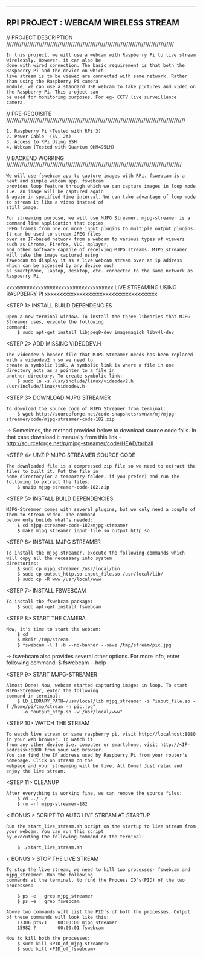 ----------------------------------------------------------------------------
 RPI PROJECT : WEBCAM WIRELESS STREAM 
----------------------------------------------------------------------------

// PROJECT DESCRIPTION ////////////////////////////////////////////////////////////////////////////////////////
	
	In this project, we will use a webcam with Raspberry Pi to live stream wirelessly. However, it can also be 
	done with wired connection. The basic requirement is that both the Raspberry Pi and the device on which 
	live stream is to be viewed are connected with same network. Rather than using the Raspberry Pi camera	
	module,	we can use a standard USB webcam to take pictures and video on the Raspberry Pi. This project can 
	be used for monitoring purposes. For eg- CCTV live surveillance camera.

// PRE-REQUISITE //////////////////////////////////////////////////////////////////////////////////////////////
	
	1. Raspberry Pi (Tested with RPi 3)
	2. Power Cable  (5V, 2A)
	3. Access to RPi Using SSH
	4. Webcam (Tested with Quantum QHM495LM)

	
// BACKEND WORKING ////////////////////////////////////////////////////////////////////////////////////////////
	
	We will use fswebcam app to capture images with RPi. fswebcam is a neat and simple webcam app. fswebcam 
	provides loop feature through which we can capture images in loop mode i.e. an image will be captured again
	& again in specified time interval. We can take advantage of loop mode to stream it like a video instead of
	still image. 
	
	For streaming purpose, we will use MJPG Streamer. mjpg-streamer is a command line application that copies 
	JPEG frames from one or more input plugins to multiple output plugins. It can be used to stream JPEG files 
	over an IP-based network from a webcam to various types of viewers such as Chrome, Firefox, VLC, mplayer, 
	and other software capable of receiving MJPG streams. MJPG streamer will take the image captured using 
	fswebcam to display it as a live webcam stream over an ip address which can be accessed by any device such
	as smartphone, laptop, desktop, etc. connected to the same network as Raspberry Pi.

	
xxxxxxxxxxxxxxxxxxxxxxxxxxxxxxxxxxxxx LIVE STREAMING USING RASPBERRY PI xxxxxxxxxxxxxxxxxxxxxxxxxxxxxxxxxxxxxxx


<STEP 1> INSTALL BUILD DEPENDENCIES 
	
	Open a new terminal window.	To install the three libraries that MJPG-Streamer uses, execute the following 
	command:
		$ sudo apt-get install libjpeg8-dev imagemagick libv4l-dev

<STEP 2> ADD MISSING VIDEODEV.H 

	The videodev.h header file that MJPG-Streamer needs has been replaced with a videodev2.h so we need to 
	create a symbolic link.	A symbolic link is where a file in one directory acts as a pointer to a file in 
	another directory. To create symbolic link:
		$ sudo ln -s /usr/include/linux/videodev2.h /usr/include/linux/videodev.h

<STEP 3> DOWNLOAD MJPG STREAMER

	To download the source code of MJPG Streamer from terminal:
		$ wget http://sourceforge.net/code-snapshots/svn/m/mj/mjpg-streamer/code/mjpg-streamer-code-182.zip

-> 	Sometimes, the method provided below to download source code fails. In that case,download it manually
	from this link - http://sourceforge.net/p/mjpg-streamer/code/HEAD/tarball

<STEP 4> UNZIP MJPG STREAMER SOURCE CODE 
	
	The downloaded file is a compressed zip file so we need to extract the files to built it. Put the file in 
	home directory(or a temporary folder, if you prefer) and run the following to extract the files:
		$ unzip mjpg-streamer-code-182.zip

<STEP 5> INSTALL BUILD DEPENDENCIES 
	
	MJPG-Streamer comes with several plugins, but we only need a couple of them to stream video. The command 
	below only builds what's needed:
		$ cd mjpg-streamer-code-182/mjpg-streamer
		$ make mjpg_streamer input_file.so output_http.so

<STEP 6> INSTALL MJPG STREAMER 

	To install the mjpg streamer, execute the following commands which will copy all the necessary into system 
	directories:
		$ sudo cp mjpg_streamer /usr/local/bin
		$ sudo cp output_http.so input_file.so /usr/local/lib/
		$ sudo cp -R www /usr/local/www
		
<STEP 7> INSTALL FSWEBCAM	
	
	To install the fswebcam package:
		$ sudo apt-get install fswebcam
		
<STEP 8> START THE CAMERA
	
	Now, it's time to start the webcam:
		$ cd
		$ mkdir /tmp/stream
		$ fswebcam -l 1 -b --no-banner --save /tmp/stream/pic.jpg 

-> fswebcam also provides several other options. For more info, enter following command: $ fswebcam --help

<STEP 9> START MJPG-STREAMER 

	Almost Done! Now, webcam started capturing images in loop. To start MJPG-Streamer, enter the following 
	command in terminal:
		$ LD_LIBRARY_PATH=/usr/local/lib mjpg_streamer -i "input_file.so -f /home/pi/tmp/stream -n pic.jpg" 
		  -o "output_http.so -w /usr/local/www"

<STEP 10> WATCH THE STREAM 
	
	To watch live stream on same raspberry pi, visit http://localhost:8080 in your web browser. To watch it 
	from any other device i.e. computer or smartphone, visit http://<IP-address>:8080 from your web	browser. 
	You can find the IP address used by Raspberry Pi from your router's homepage. Click on stream on the 
	webpage and your streaming will be live. All Done! Just relax and enjoy the live stream.

<STEP 11> CLEANUP 
	
	After everything is working fine, we can remove the source files:
		$ cd ../../
		$ rm -rf mjpg-streamer-182
		

< BONUS > SCRIPT TO AUTO LIVE STREAM AT STARTUP

	Run the start_live_stream.sh script on the startup to live stream from your webcam. You can run this script
	by executing the following command on the terminal:
	
		$ ./start_live_stream.sh
		

< BONUS > STOP THE LIVE STREAM 
	
	To stop the live stream, we need to kill two processes- fswebcam and mjpg_streamer. Run the following
	commands at the terminal, to find the Process ID's(PID) of the two processes:
	
		$ ps -e | grep mjpg_streamer
		$ ps -e | grep fswebcam
		
	Above two commands will list the PID's of both the processes. Output of these commands will look like this: 
		17306 pts/1    00:00:00 mjpg_streamer
		15982 ?        00:00:01 fswebcam
		
	Now to kill both the processes:
		$ sudo kill <PID_of_mjpg-streamer>
		$ sudo kill <PID_of_fswebcam>
		
